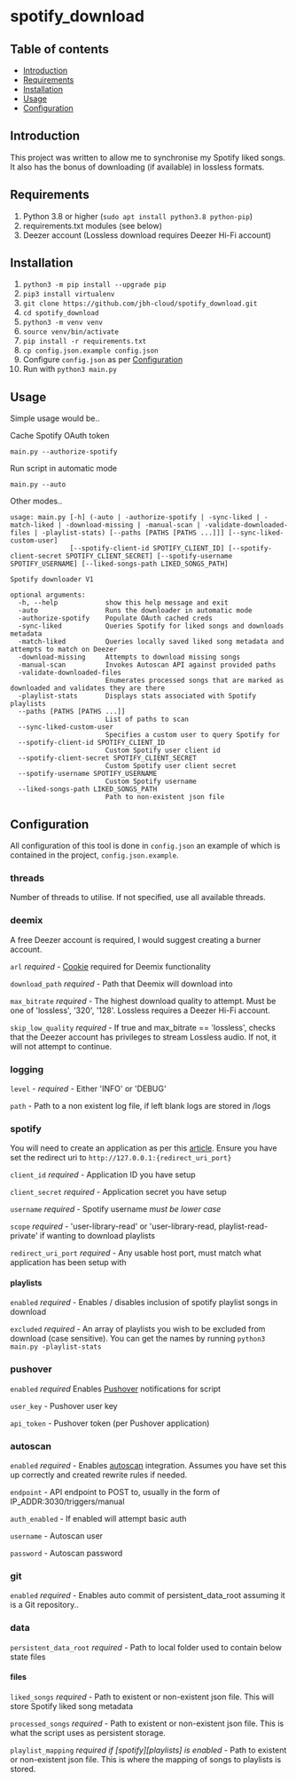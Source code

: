 # spotify_download

## Table of contents
* [Introduction](#Introduction)
* [Requirements](#Requirements)
* [Installation](#Installation)
* [Usage](#Usage)
* [Configuration](#Configuration)

## Introduction
This project was written to allow me to synchronise my Spotify liked songs. It also has the bonus of downloading (if available) in lossless formats.
	
## Requirements
1. Python 3.8 or higher (```sudo apt install python3.8 python-pip```)
2. requirements.txt modules (see below)
3. Deezer account (Lossless download requires Deezer Hi-Fi account)
	
## Installation
1. ```python3 -m pip install --upgrade pip```
2. ```pip3 install virtualenv```
3. ```git clone https://github.com/jbh-cloud/spotify_download.git```
4. ```cd spotify_download```
5. ```python3 -m venv venv```
6. ```source venv/bin/activate```
7. ```pip install -r requirements.txt```
8. ```cp config.json.example config.json```
9. Configure ```config.json``` as per [Configuration](#Configuration)
10. Run with ```python3 main.py```

## Usage

Simple usage would be..

Cache Spotify OAuth token
```
main.py --authorize-spotify
```
Run script in automatic mode
```
main.py --auto
```

Other modes..

```
usage: main.py [-h] (-auto | -authorize-spotify | -sync-liked | -match-liked | -download-missing | -manual-scan | -validate-downloaded-files | -playlist-stats) [--paths [PATHS [PATHS ...]]] [--sync-liked-custom-user]
               [--spotify-client-id SPOTIFY_CLIENT_ID] [--spotify-client-secret SPOTIFY_CLIENT_SECRET] [--spotify-username SPOTIFY_USERNAME] [--liked-songs-path LIKED_SONGS_PATH]

Spotify downloader V1

optional arguments:
  -h, --help            show this help message and exit
  -auto                 Runs the downloader in automatic mode
  -authorize-spotify    Populate OAuth cached creds
  -sync-liked           Queries Spotify for liked songs and downloads metadata
  -match-liked          Queries locally saved liked song metadata and attempts to match on Deezer
  -download-missing     Attempts to download missing songs
  -manual-scan          Invokes Autoscan API against provided paths
  -validate-downloaded-files
                        Enumerates processed songs that are marked as downloaded and validates they are there
  -playlist-stats       Displays stats associated with Spotify playlists
  --paths [PATHS [PATHS ...]]
                        List of paths to scan
  --sync-liked-custom-user
                        Specifies a custom user to query Spotify for
  --spotify-client-id SPOTIFY_CLIENT_ID
                        Custom Spotify user client id
  --spotify-client-secret SPOTIFY_CLIENT_SECRET
                        Custom Spotify user client secret
  --spotify-username SPOTIFY_USERNAME
                        Custom Spotify username
  --liked-songs-path LIKED_SONGS_PATH
                        Path to non-existent json file

```


## Configuration
All configuration of this tool is done in ```config.json``` an example of which is contained in the project, ```config.json.example```.

### threads

Number of threads to utilise. If not specified, use all available threads.

### deemix

A free Deezer account is required, I would suggest creating a burner account. 

`arl` *required* - [Cookie](https://pastebin.com/Wn7TaZFB) required for Deemix functionality

`download_path` *required* - Path that Deemix will download into

`max_bitrate` *required* - The highest download quality to attempt. Must be one of 'lossless', '320', '128'. Lossless requires a Deezer Hi-Fi account.

`skip_low_quality` *required* - If true and max_bitrate == 'lossless', checks that the Deezer account has privileges to stream Lossless audio. If not, it will not attempt to continue.

### logging

`level` - *required* - Either 'INFO' or 'DEBUG'

`path` - Path to a non existent log file, if left blank logs are stored in /logs

### spotify

You will need to create an application as per this [article](https://developer.spotify.com/documentation/general/guides/app-settings/). Ensure you have set the redirect uri to `http://127.0.0.1:{redirect_uri_port}`

`client_id` *required* - Application ID you have setup

`client_secret` *required* - Application secret you have setup

`username` *required* -  Spotify username *must be lower case*

`scope` *required* -  'user-library-read' or 'user-library-read, playlist-read-private' if wanting to download playlists

`redirect_uri_port` *required* - Any usable host port, must match what application has been setup with

#### playlists

`enabled` *required* - Enables / disables inclusion of spotify playlist songs in download

`excluded` *required* - An array of playlists you wish to be excluded from download (case sensitive). You can get the names by running ```python3 main.py -playlist-stats```  

### pushover

`enabled` *required* Enables [Pushover](https://pushover.net/) notifications for script

`user_key` - Pushover user key 

`api_token` - Pushover token (per Pushover application)

### autoscan

`enabled` *required* - Enables [autoscan](https://github.com/Cloudbox/autoscan) integration. Assumes you have set this up correctly and created rewrite rules if needed.

`endpoint` - API endpoint to POST to, usually in the form of IP_ADDR:3030/triggers/manual

`auth_enabled` - If enabled will attempt basic auth

`username` - Autoscan user

`password` - Autoscan password

### git

`enabled` *required* - Enables auto commit of persistent_data_root assuming it is a Git repository..

### data

`persistent_data_root` *required* - Path to local folder used to contain below state files 

#### files

`liked_songs` *required* - Path to existent or non-existent json file. This will store Spotify liked song metadata

`processed_songs` *required* - Path to existent or non-existent json file. This is what the script uses as persistent storage.

`playlist_mapping` *required if [spotify][playlists] is enabled* - Path to existent or non-existent json file. This is where the mapping of songs to playlists is stored.